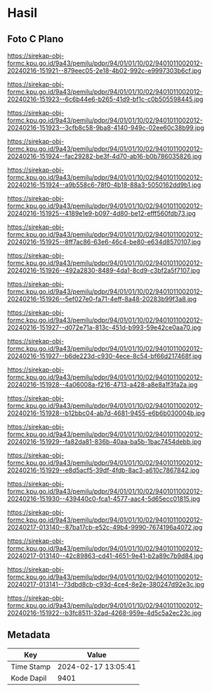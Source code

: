 # Hasil

## Foto C Plano

https://sirekap-obj-formc.kpu.go.id/9a43/pemilu/pdpr/94/01/01/10/02/9401011002012-20240216-151921--879eec05-2e18-4b02-992c-e9997303b6cf.jpg

https://sirekap-obj-formc.kpu.go.id/9a43/pemilu/pdpr/94/01/01/10/02/9401011002012-20240216-151923--6c6b44e6-b265-41d9-bf1c-c0b505598445.jpg

https://sirekap-obj-formc.kpu.go.id/9a43/pemilu/pdpr/94/01/01/10/02/9401011002012-20240216-151923--3cfb8c58-9ba8-4140-949c-02ee60c38b99.jpg

https://sirekap-obj-formc.kpu.go.id/9a43/pemilu/pdpr/94/01/01/10/02/9401011002012-20240216-151924--fac29282-be3f-4d70-ab16-b0b786035826.jpg

https://sirekap-obj-formc.kpu.go.id/9a43/pemilu/pdpr/94/01/01/10/02/9401011002012-20240216-151924--a9b558c6-78f0-4b18-88a3-5050162dd9b1.jpg

https://sirekap-obj-formc.kpu.go.id/9a43/pemilu/pdpr/94/01/01/10/02/9401011002012-20240216-151925--4189e1e9-b097-4d80-be12-efff560fdb73.jpg

https://sirekap-obj-formc.kpu.go.id/9a43/pemilu/pdpr/94/01/01/10/02/9401011002012-20240216-151925--8ff7ac86-63e6-46c4-be80-e634d8570107.jpg

https://sirekap-obj-formc.kpu.go.id/9a43/pemilu/pdpr/94/01/01/10/02/9401011002012-20240216-151926--492a2830-8489-4da1-8cd9-c3bf2a5f7107.jpg

https://sirekap-obj-formc.kpu.go.id/9a43/pemilu/pdpr/94/01/01/10/02/9401011002012-20240216-151926--5ef027e0-fa71-4eff-8a48-20283b99f3a8.jpg

https://sirekap-obj-formc.kpu.go.id/9a43/pemilu/pdpr/94/01/01/10/02/9401011002012-20240216-151927--d072e71a-813c-451d-b993-59e42ce0aa70.jpg

https://sirekap-obj-formc.kpu.go.id/9a43/pemilu/pdpr/94/01/01/10/02/9401011002012-20240216-151927--b6de223d-c930-4ece-8c54-bf66d217468f.jpg

https://sirekap-obj-formc.kpu.go.id/9a43/pemilu/pdpr/94/01/01/10/02/9401011002012-20240216-151928--4a06008a-f216-4713-a428-a8e8a1f3fa2a.jpg

https://sirekap-obj-formc.kpu.go.id/9a43/pemilu/pdpr/94/01/01/10/02/9401011002012-20240216-151928--b12bbc04-ab7d-4681-9455-e6b6b030004b.jpg

https://sirekap-obj-formc.kpu.go.id/9a43/pemilu/pdpr/94/01/01/10/02/9401011002012-20240216-151929--fa82da81-836b-40aa-ba5b-1bac7454debb.jpg

https://sirekap-obj-formc.kpu.go.id/9a43/pemilu/pdpr/94/01/01/10/02/9401011002012-20240216-151929--e8d5acf5-39df-4fdb-8ac3-a610c7867842.jpg

https://sirekap-obj-formc.kpu.go.id/9a43/pemilu/pdpr/94/01/01/10/02/9401011002012-20240216-151930--439440c0-fca1-4577-aac4-5d65ecc01815.jpg

https://sirekap-obj-formc.kpu.go.id/9a43/pemilu/pdpr/94/01/01/10/02/9401011002012-20240217-013140--87ba17cb-e52c-49b4-9990-7674196a4072.jpg

https://sirekap-obj-formc.kpu.go.id/9a43/pemilu/pdpr/94/01/01/10/02/9401011002012-20240217-013140--42c89863-cd41-4651-9e41-b2a89c7b9d84.jpg

https://sirekap-obj-formc.kpu.go.id/9a43/pemilu/pdpr/94/01/01/10/02/9401011002012-20240217-013141--73dbd8cb-c93d-4ce4-8e2e-380247d92e3c.jpg

https://sirekap-obj-formc.kpu.go.id/9a43/pemilu/pdpr/94/01/01/10/02/9401011002012-20240216-151922--b3fc8511-32ad-4268-959e-4d5c5a2ec23c.jpg


## Metadata

| Key        | Value               |
| ---------- | ------------------- |
| Time Stamp | 2024-02-17 13:05:41 |
| Kode Dapil | 9401                |




